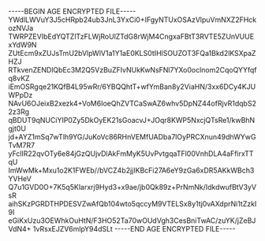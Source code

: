 -----BEGIN AGE ENCRYPTED FILE-----
YWdlLWVuY3J5cHRpb24ub3JnL3YxCi0+IFgyNTUxOSAzVlpuVmNXZ2FHckozNVJa
TWRPZEVIbEdYQTZlTzFLWjRoUlZTdG8rWjM4CngxaFBtT3RVTE5ZUnVUUExYdW9N
ZUtEcm9xZUJsTmU2bVlpWlV1a1Y1aE0KLS0tIHlSOUZOT3FQa1Bkd2lKSXpaZHZJ
RTkvenZENDlQbEc3M2Q5VzBuZFIvNUkKwNsFNl7YXo0oclnom2CqoQYYfqfq8vKZ
iEmOSRgqe21KQfB4L95wRr/6YBQQhtT+wfYmBan8y2ViaHN/3xx6DCy4KJUWPpDz
NAvU6OJeixB2xezk4+VoM6IoeQhZVTCaSwAZ6whv5DpNZ44ofRjvR1dqbS22z3Rg
qBDUT9qNUCiYIP0Zy5DkOyEK21sGoacvJ+JOqr8KWP5NxcjQTsRe1/kwBhNgjt0U
jd+AYZ1mSq7wTlh9YG/JuKoVc86RHnVEMfUADba7lOyPRCXnun49dhWYwGTvM7R7
yFclIR22qvOTy6e84jGzQUjvDlAkFmMyK5UvPvtgqaTFl00VnhDLA4aFfirxTTqU
ImWwMk+Mxu1o2K1FWEb//bVCZ4b2jjIKBcFi27A6eY9zGa6xDR5AKkWBch3YVHeV
Q7u1GVD0O+7K5q5Klarxrj9Hyd3+x9ae/jb0Qk89z+PrNmNk/IdkdwufBtV3yVsR
aihSKzPGRDTHPDESVZwAfQb104wto5qccyM9VTELSx8y1tj0vAXdprNi1tZzkI9I
eGiKxUzu3OEWhkOuHtN/F3HO52Ta70wOUdVgh3CesBniTwAC/zuYK/jZeBJVdN4+
1vRsxEJZV6mlpY94dSLt
-----END AGE ENCRYPTED FILE-----
